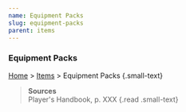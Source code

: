 ```yaml
---
name: Equipment Packs
slug: equipment-packs
parent: items
---
```

### Equipment Packs
[Home](home) > [Items](items) > Equipment Packs {.small-text}



> **Sources** <br/>
> Player's Handbook, p. XXX
{.read .small-text}
